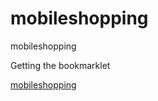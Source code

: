 mobileshopping
==============

mobileshopping

Getting the bookmarklet

<a href="javascript:(function(){var w3cnavjs=document.createElement('SCRIPT');w3cnavjs.type='text/javascript';w3cnavjs.src='https://raw.github.com/ledil/mobileshopping/master/mobileshopping.js?x='+(Math.random());document.getElementsByTagName('head')[0].appendChild(w3cnavjs);})();">mobileshopping</a>